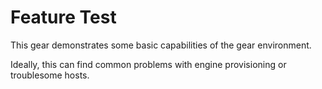 # Feature Test

This gear demonstrates some basic capabilities of the gear environment.

Ideally, this can find common problems with engine provisioning or troublesome hosts.
